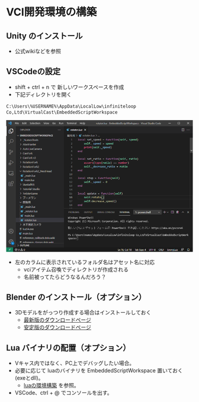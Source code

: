 # VCI開発環境の構築

## Unity のインストール

* 公式wikiなどを参照

## VSCodeの設定

* shift + ctrl + n で 新しいワークスペースを作成
* 下記ディレクトリを開く
```
C:\Users\%USERNAME%\AppData\LocalLow\infiniteloop Co,Ltd\VirtualCast\EmbeddedScriptWorkspace
```

![](images/2021-05-14-12-19-52.png)

* 左のカラムに表示されているフォルダ名はアセット名に対応
	* vciアイテム召喚でディレクトリが作成される
	* 名前被ってたらどうなるんだろう？

## Blender のインストール（オプション）

* 3Dモデルをがっつり作成する場合はインストールしておく
	* [最新版のダウンロードページ](https://www.blender.org/download/)
	* [安定版のダウンロードページ](https://www.blender.org/download/lts/)

## Lua バイナリの配置（オプション）

* Vキャス内ではなく、PC上でデバッグしたい場合。
* 必要に応じて luaのバイナリを EmbeddedScriptWorkspace 置いておく(exeとdll)。
	* [luaの環境構築](../lua/how_to_create_lua_env/) を参照。
* VSCode、ctrl + @ でコンソールを出す。